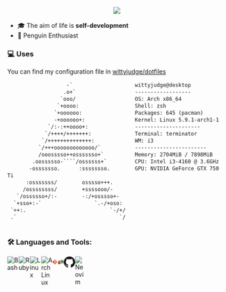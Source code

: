 <!--
**WIttyJudge/wittyjudge** is a ✨ _special_ ✨ repository because its `README.md` (this file) appears on your GitHub profile.

Here are some ideas to get you started:

- 🔭 I’m currently working on ...
- 🌱 I’m currently learning ...
- 👯 I’m looking to collaborate on ...
- 🤔 I’m looking for help with ...
- 💬 Ask me about ...
- 📫 How to reach me: ...
- 😄 Pronouns: ...
- ⚡ Fun fact: ...
-->

<!--
<img src="https://raw.githubusercontent.com/wittyjudge/wittyjudge/master/assets/picture.png" alt="related picture" style="text-align: center; margin-bottom: 30px;" />
-->

<p class="aligncenter" style="text-align: center; margin-top: 30px;">
  <!-- disable icons for now; see https://github.com/anuraghazra/github-readme-stats/issues/104 -->
  <img src="https://github-readme-stats.vercel.app/api?username=wittyjudge&count_private=true&show_icons=true&theme=algolia" />
</p>

-   :mortar_board: The aim of life is **self-development**
-   :penguin: Penguin Enthusiast

### :computer: Uses

You can find my configuration file in [wittyjudge/dotfiles](https://github.com/WIttyJudge/dotfiles)

```
                   -`                    wittyjudge@desktop 
                  .o+`                   ------------------ 
                 `ooo/                   OS: Arch x86_64 
                `+oooo:                  Shell: zsh
               `+oooooo:                 Packages: 645 (pacman) 
               -+oooooo+:                Kernel: Linux 5.9.1-arch1-1 
             `/:-:++oooo+:               ---------------------
            `/++++/+++++++:              Terminal: terminator 
           `/++++++++++++++:             WM: i3 
          `/+++ooooooooooooo/`           -----------------------
          /ooosssso++osssssso+`          Memory: 2704MiB / 7898MiB
        .oossssso-````/ossssss+`         CPU: Intel i3-4160 @ 3.6GHz
       -osssssso.      :ssssssso.        GPU: NVIDIA GeForce GTX 750 Ti
      :osssssss/        osssso+++.       
     /ossssssss/        +ssssooo/-       
   `/ossssso+/:-        -:/+osssso+-     
  `+sso+:-`                 `.-/+oso:    
 `++:.                           `-/+/
 .`                                 `/   
 
```

### :hammer_and_wrench: Languages and Tools:

[<img align="left" alt="Bash" width="26px" src="https://raw.githubusercontent.com/odb/official-bash-logo/master/assets/Logos/Icons/SVG/128x128.svg" />](https://www.google.com/search?&q=Bash)

[<img align="left" alt="Ruby" width="26px" src="https://github.com/jalbertsr/logo-badge-images/blob/master/img/rsz_ruby.png?raw=true" />](https://www.ruby-lang.org/en/)

[<img align="left" alt="Linux" width="26px" src="https://image.flaticon.com/icons/svg/226/226772.svg" />](https://www.google.com/search?&q=Linux)

[<img align="left" alt="Arch Linux" width="26px" src="https://www.iconfinder.com/data/icons/flat-round-system/512/archlinux-512.png" />](https://www.google.com/search?&q=Arch+Linux)

[<img align="left" alt="Git" width="26px" src="https://raw.githubusercontent.com/github/explore/80688e429a7d4ef2fca1e82350fe8e3517d3494d/topics/git/git.png" />](https://www.google.com/search?&q=Git)

[<img align="left" alt="GitHub" width="26px" src="https://raw.githubusercontent.com/github/explore/78df643247d429f6cc873026c0622819ad797942/topics/github/github.png" />](https://www.google.com/search?&q=Github)

[<img align="left" alt="Neovim" width="25px" src="https://github.com/neovim/neovim.github.io/blob/master/logos/neovim-mark.png" />](https://www.google.com/search?&q=Neovim)

<!--
![Profile views](https://gpvc.arturio.dev/wittyjudge)
-->
